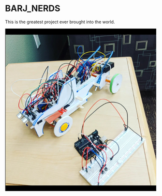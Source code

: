 # BARJ_NERDS
This is the greatest project ever brought into the world.

![Alt text](bessiasdf.PNG "Title")
